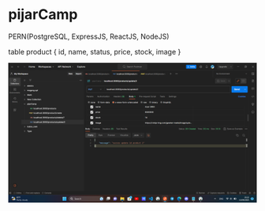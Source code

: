 # pijarCamp

PERN(PostgreSQL, ExpressJS, ReactJS, NodeJS)

table product {
    id,
    name,
    status,
    price,
    stock,
    image
}

![postman](server/postman.png)